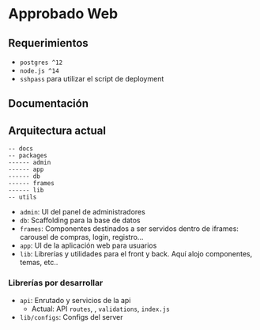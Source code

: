 # Approbado Web

## Requerimientos

- `postgres ^12`
- `node.js ^14`
- `sshpass` para utilizar el script de deployment

## Documentación

## Arquitectura actual

```
-- docs
-- packages
------ admin
------ app
------ db
------ frames
------ lib
-- utils
```

- `admin`: UI del panel de administradores
- `db`: Scaffolding para la base de datos
- `frames`: Componentes destinados a ser servidos dentro de iframes: carousel de compras, login, registro...
- `app`: UI de la aplicación web para usuarios
- `lib`: Librerías y utilidades para el front y back. Aquí alojo componentes, temas, etc..

### Librerías por desarrollar
- `api`: Enrutado y servicios de la api
    - Actual: API `routes`, , `validations`, `index.js`
- `lib/configs`: Configs del server
